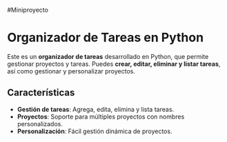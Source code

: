 #Miniproyecto
# Organizador de Tareas en Python

Este es un **organizador de tareas** desarrollado en Python, que permite gestionar proyectos y tareas. Puedes **crear, editar, eliminar y listar tareas**, así como gestionar y personalizar proyectos.

## Características

- **Gestión de tareas**: Agrega, edita, elimina y lista tareas.
- **Proyectos**: Soporte para múltiples proyectos con nombres personalizados.
- **Personalización**: Fácil gestión dinámica de proyectos.
